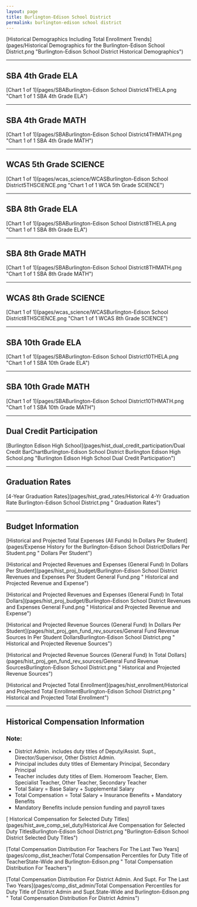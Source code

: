 ```yaml
---
layout: page
title: Burlington-Edison School District
permalink: burlington-edison school district
---
```



[Historical Demographics Including Total Enrollment Trends](pages/Historical Demographics for the Burlington-Edison School District.png "Burlington-Edison School District Historical Demographics")

___

## SBA 4th Grade ELA

[Chart 1 of 1](pages/SBABurlington-Edison School District4THELA.png "Chart 1 of 1 SBA 4th Grade ELA")


___

## SBA 4th Grade MATH

[Chart 1 of 1](pages/SBABurlington-Edison School District4THMATH.png "Chart 1 of 1 SBA 4th Grade MATH")


___

## WCAS 5th Grade SCIENCE

[Chart 1 of 1](pages/wcas_science/WCASBurlington-Edison School District5THSCIENCE.png "Chart 1 of 1 WCA 5th Grade SCIENCE")


___

## SBA 8th Grade ELA

[Chart 1 of 1](pages/SBABurlington-Edison School District8THELA.png "Chart 1 of 1 SBA 8th Grade ELA")


___

## SBA 8th Grade MATH

[Chart 1 of 1](pages/SBABurlington-Edison School District8THMATH.png "Chart 1 of 1 SBA 8th Grade MATH")


___

## WCAS 8th Grade SCIENCE

[Chart 1 of 1](pages/wcas_science/WCASBurlington-Edison School District8THSCIENCE.png "Chart 1 of 1 WCAS 8th Grade SCIENCE")


___

## SBA 10th Grade ELA

[Chart 1 of 1](pages/SBABurlington-Edison School District10THELA.png "Chart 1 of 1 SBA 10th Grade ELA")


___

## SBA 10th Grade MATH

[Chart 1 of 1](pages/SBABurlington-Edison School District10THMATH.png "Chart 1 of 1 SBA 10th Grade MATH")


___

## Dual Credit Participation

[Burlington Edison High School](pages/hist_dual_credit_participation/Dual Credit BarChartBurlington-Edison School District Burlington Edison High School.png "Burlington Edison High School Dual Credit Participation")


___

## Graduation Rates

[4-Year Graduation Rates](pages/hist_grad_rates/Historical 4-Yr Graduation Rate Burlington-Edison School District.png " Graduation Rates")


___

## Budget Information

[Historical and Projected Total Expenses (All Funds) In Dollars Per Student](pages/Expense History for the Burlington-Edison School DistrictDollars Per Student.png " Dollars Per Student")

[Historical and Projected Revenues and Expenses (General Fund) In Dollars Per Student](pages/hist_proj_budget/Burlington-Edison School District Revenues and Expenses Per Student General Fund.png " Historical and Projected Revenue and Expense")

[Historical and Projected Revenues and Expenses (General Fund) In Total Dollars](pages/hist_proj_budget/Burlington-Edison School District Revenues and Expenses General Fund.png " Historical and Projected Revenue and Expense")

[Historical and Projected Revenue Sources (General Fund) In Dollars Per Student](pages/hist_proj_gen_fund_rev_sources/General Fund Revenue Sources In Per Student DollarsBurlington-Edison School District.png " Historical and Projected Revenue Sources")

[Historical and Projected Revenue Sources (General Fund) In Total Dollars](pages/hist_proj_gen_fund_rev_sources/General Fund Revenue SourcesBurlington-Edison School District.png " Historical and Projected Revenue Sources")

[Historical and Projected Total Enrollment](pages/hist_enrollment/Historical and Projected Total EnrollmentBurlington-Edison School District.png " Historical and Projected Total Enrollment")


___

## Historical Compensation Information
### Note:
- District Admin. includes duty titles of Deputy/Assist. Supt., Director/Supervisor, Other District Admin.
- Principal includes duty titles of Elementary Principal, Secondary Principal
- Teacher includes duty titles of Elem. Homeroom Teacher, Elem. Specialist Teacher, Other Teacher, Secondary Teacher
- Total Salary = Base Salary + Supplemental Salary
- Total Compensation = Total Salary + Insurance Benefits + Mandatory Benefits
- Mandatory Benefits include pension funding and payroll taxes

[ Historical Compensation for Selected Duty Titles](pages/hist_ave_comp_sel_duty/Historical Ave Compensation for Selected Duty TitlesBurlington-Edison School District.png "Burlington-Edison School District Selected Duty Titles")

[Total Compensation Distribution For Teachers For The Last Two Years](pages/comp_dist_teacher/Total Compensation Percentiles for Duty Title of TeacherState-Wide and Burlington-Edison.png " Total Compensation Distribution For Teachers")

[Total Compensation Distribution For District Admin. And Supt. For The Last Two Years](pages/comp_dist_admin/Total Compensation Percentiles for Duty Title of District Admin and Supt.State-Wide and Burlington-Edison.png " Total Compensation Distribution For District Admins")

